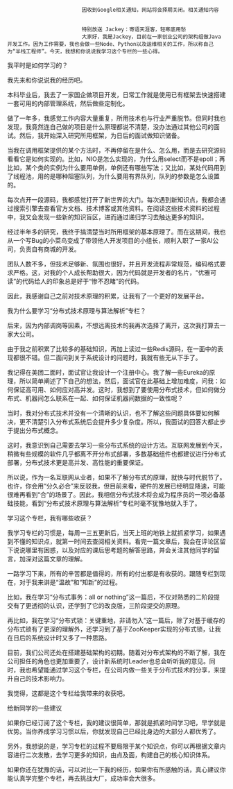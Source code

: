 
                            
                            因收到Google相关通知，网站将会择期关闭。相关通知内容
                            
                            
                            特别放送 Jackey：寄语天涯客，轻寒底用愁
                            大家好，我是Jackey，目前在一家创业公司的架构组做Java开发工作。因为工作需要，我也会做一些Node、Python以及运维相关的工作，所以称自己为“半栈工程师”。今天，我想和你说说我学习这个专栏的一些心得。

我平时是如何学习的？

我先来和你说说我的经历吧。

本科毕业后，我去了一家国企做项目开发，日常工作就是使用已有框架去快速搭建一套可用的内部管理系统，然后做些定制化。

做了一年多，我感觉工作内容大量重复，所用技术也与行业严重脱节。但同时我也发现，我竟然连自己做的项目是什么原理都说不清楚，没办法通过其他公司的面试。然后，我开始深入研究所用框架，为日后的面试做知识储备。

当我在调用框架提供的某个方法时，不再停留在是什么、怎么用，而是去研究源码看看它是如何实现的。比如，NIO是怎么实现的，为什么用select而不是epoll；再比如，某个类的实例为什么要用单例，单例还有哪些写法；又比如，某处代码用到了线程池，用的是哪种阻塞队列，为什么要用有界队列，队列的参数是怎么设置的。

每次点开一段源码，我都感觉打开了新世界的大门。每次遇到新知识点，我都会通过搜索引擎去查看官方文档、技术博客或其他资料。在阅读这些技术资料的过程中，我又会发现一些新的知识盲区，进而通过递归学习去触达更多的知识。

经过半年多的研究，我终于搞清楚当时所用框架的基本原理了。而在这期间，我也从一个写Bug的小菜鸟变成了带领他人开发项目的小组长，顺利入职了一家AI公司，负责自有商城的开发。

团队人数不多，但技术足够新、氛围也很好，并且开发流程非常规范，编码格式要求严格。这，对我的个人成长帮助很大，因为代码就是开发者的名片，“优雅可读”的代码给人的印象总是好于“惨不忍睹”的代码。

因此，我感谢自己之前对技术原理的积累，让我有了一个更好的发展平台。

我为什么要学习“分布式技术原理与算法解析”专栏？

后来，因为内部调岗等因素，不想远离技术的我再次选择了离开，这次我打算去一家大公司。

由于我之前积累了比较多的基础知识，再加上读过一些Redis源码，在一面中的表现都很不错。但二面问到关于系统设计的问题时，我就有些无从下手了。

我记得在美团二面时，面试官让我设计一个注册中心。我了解一些Eureka的原理，所以简单阐述了下自己的想法，然后，面试官在此基础上增加难度，问我：如何保证高可用、如何应对高并发。这时，我想到了要使用分布式技术，但如何做分布式、机器间怎么联系在一起、如何保证机器间数据的一致性呢？

当时，我对分布式技术并没有一个清晰的认识，也不了解这些问题具体要如何解决，更不清楚引入分布式系统后会提升多少复杂度。所以，我面试的回答大都止步于提出分布式概念。

这时，我意识到自己需要去学习一些分布式系统的设计方法。互联网发展到今天，稍微有些规模的软件几乎都离不开分布式部署，多数基础组件也都建议进行分布式部署，分布式技术更是高并发、高性能的重要保证。

所以说，作为一名互联网从业者，如果不了解分布式的原理，就快与时代脱节了。也许，你会用“分久必合”来反驳我，但目前来看，硬件的发展已经明显降速，可能很难再看到“合”的场景了。因此，我相信分布式技术将会成为程序员的一项必备基础技能，看到“分布式技术原理与算法解析”专栏时毫不犹豫地就入手了。

学习这个专栏，我有哪些收获？

我学习专栏的习惯是，每周一三五更新后，当天上班的地铁上就抓紧学习，如果遇到不懂的知识点，就第一时间去查阅相关资料。看完一篇文章后，我会在评论区留下说说哪里有困惑，以及对应的课后思考题的解答思路，并会关注其他同学的留言，加深对这篇文章的理解。

一路学习下来，所有的辛苦都是值得的，所有的付出都是有收获的。跟随专栏到现在，对于我来讲是“温故”和“知新”的过程。

比如，我在学习“分布式事务：all or nothing”这一篇后，不仅对熟悉的二阶段提交有了更透彻的认识，还学到了它的改良版，三阶段提交的原理。

再比如，我在学习“分布式锁：关键重地，非请勿入”这一篇后，除了对基于缓存的分布式锁有了更深的理解外，还学习到了基于ZooKeeper实现的分布式锁，让我在日后的系统设计时又多了一种思路。

目前，我们公司还处在搭建基础架构的初期。随着对分布式架构的不断了解，我在公司担任的角色也更加重要了，设计新系统时Leader也总会听听我的意见。同时，我也希望能通过学习这个专栏，在公司内做一些关于分布式技术的分享，来提升自己的技术影响力。

我觉得，这都是这个专栏给我带来的收获吧。

给新同学的一些建议

如果你已经订阅了这个专栏，我的建议很简单，那就是抓紧时间学习吧，早学就是优势。当你养成学习习惯以后，你就发现自己已经比身边的大部分人都优秀了。

另外，我想说的是，学习专栏的过程不要局限于某个知识点，你可以再根据文章内容进行二次发散，去学习更多的知识，由点及面，构建自己的核心知识体系。

如果你还在犹豫的话，可以对比一下我的经历，如果你有所感触的话，真心建议你能认真学完整个专栏，再去挑战大厂，成功率会大很多。

                        
                        
                            
